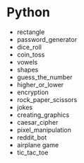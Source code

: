 # Python

- rectangle
- password_generator
- dice_roll
- coin_toss
- vowels
- shapes
- guess_the_number
- higher_or_lower
- encryption
- rock_paper_scissors
- jokes
- creating_graphics
- caesar_cipher
- pixel_manipulation
- reddit_bot
- airplane game
- tic_tac_toe